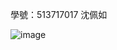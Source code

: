 學號：513717017 沈佩如

![image](https://github.com/user-attachments/assets/7e0d72f4-6c1e-4d0f-8969-948d14cc782c)
